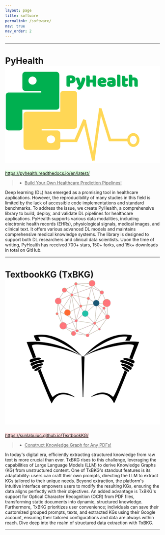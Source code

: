 ```yaml
---
layout: page
title: software
permalink: /software/
nav: true
nav_order: 2
---
```


---------

**PyHealth**  <img src="/assets/img/publication_preview/pyhealth-logo.png" alt="PyHealth Logo" class="pyhealth-logo">
===

[<span style="background-color:#ddffdd;">https://pyhealth.readthedocs.io/en/latest/</span>](https://pyhealth.readthedocs.io/en/latest/)

> - <span style="text-decoration:underline;">Build Your Own Healthcare Prediction Pipelines!</span>

Deep learning (DL) has emerged as a promising tool in healthcare
applications. However, the reproducibility of many studies in this
field is limited by the lack of accessible code implementations and
standard benchmarks. To address the issue, we create PyHealth, a
comprehensive library to build, deploy, and validate DL pipelines for
healthcare applications. PyHealth supports various data modalities,
including electronic health records (EHRs), physiological signals,
medical images, and clinical text. It offers various advanced DL
models and maintains comprehensive medical knowledge systems.
The library is designed to support both DL researchers and clinical
data scientists. Upon the time of writing, PyHealth has received
700+ stars, 150+ forks, and 15k+ downloads in total on GitHub.


---------


**TextbookKG (TxBKG)**  <img src="/assets/img/kgsphere-logo.png" alt="KGSphere Logo" class="kgsphere-logo">
===

[<span style="background-color:#ffdddd;">https://sunlabuiuc.github.io/TextbookKG/</span>](https://sunlabuiuc.github.io/TextbookKG/)

> - <span style="text-decoration:underline;">Construct Knowledge Graph for Any PDFs!</span>

In today's digital era, efficiently extracting structured knowledge from raw text is more crucial than ever. TxBKG rises to this challenge, leveraging the capabilities of Large Language Models (LLM) to derive Knowledge Graphs (KG) from unstructured content. One of TxBKG's standout features is its adaptability: users can craft their own prompts, directing the LLM to extract KGs tailored to their unique needs. Beyond extraction, the platform's intuitive interface empowers users to modify the resulting KGs, ensuring the data aligns perfectly with their objectives. An added advantage is TxBKG's support for Optical Character Recognition (OCR) from PDF files, transforming static documents into dynamic, structured knowledge. Furthermore, TxBKG prioritizes user convenience; individuals can save their customized grouped prompts, texts, and extracted KGs using their Google account, ensuring their tailored configurations and data are always within reach. Dive deep into the realm of structured data extraction with TxBKG.


---------